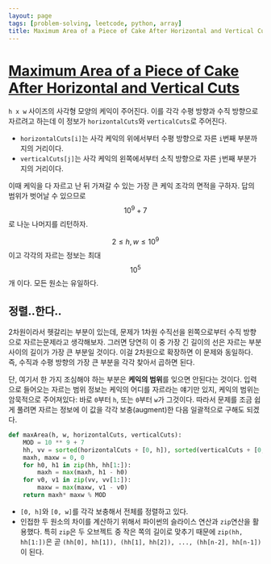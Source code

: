 ```yaml
---
layout: page
tags: [problem-solving, leetcode, python, array]
title: Maximum Area of a Piece of Cake After Horizontal and Vertical Cuts
---
```


# [Maximum Area of a Piece of Cake After Horizontal and Vertical Cuts](https://leetcode.com/problems/maximum-area-of-a-piece-of-cake-after-horizontal-and-vertical-cuts/)

 `h x w` 사이즈의 사각형 모양의 케익이 주어진다. 이를 각각 수평 방향과
 수직 방향으로 자르려고 하는데 이 정보가 `horizontalCuts`와
 `verticalCuts`로 주어진다.
 - `horizontalCuts[i]`는 사각 케익의 위에서부터 수평 방향으로 자른
   `i`번째 부분까지의 거리이다.
 - `verticalCuts[j]`는 사각 케익의 왼쪽에서부터 소직 방향으로 자른
   `j`번째 부분가지의 거리이다.

 이때 케익을 다 자르고 난 뒤 가져갈 수 있는 가장 큰 케익 조각의 면적을
 구하자. 답의 범위가 벗어날 수 있으므로 $$ 10^9+7 $$로 나눈 나머지를
 리턴하자.

 $$ 2 \leq h, w \leq 10^9 $$ 이고 각각의 자르는 정보는 최대 $$10^5$$개
 이다. 모든 원소는 유일하다.

## 정렬..한다..

 2차원이라서 헷갈리는 부분이 있는데, 문제가 1차원 수직선을
 왼쪽으로부터 수직 방향으로 자르는문제라고 생각해보자. 그러면 당연히
 이 중 가장 긴 길이의 선은 자르는 부분 사이의 길이가 가장 큰 부분일
 것이다. 이걸 2차원으로 확장하면 이 문제와 동일하다. 즉, 수직과 수평
 방향의 가장 큰 부분을 각각 찾아서 곱하면 된다.

 단, 여기서 한 가지 조심해야 하는 부분은 **케익의 범위**를 잊으면
 안된다는 것이다. 입력으로 들어오는 자르는 범위 정보는 케익의 어디를
 자르라는 얘기만 있지, 케익의 범위는 암묵적으로 주어져있다: 바로
 `0`부터 `h`, 또는 `0`부터 `w`가 그것이다. 따라서 문제를 조금 쉽게
 풀려면 자르는 정보에 이 값을 각각 보충(augment)한 다음 일괄적으로
 구해도 되겠다.

```python
def maxArea(h, w, horizontalCuts, verticalCuts):
    MOD = 10 ** 9 + 7
    hh, vv = sorted(horizontalCuts + [0, h]), sorted(verticalCuts + [0, w])
    maxh, maxw = 0, 0
    for h0, h1 in zip(hh, hh[1:]):
        maxh = max(maxh, h1 - h0)
    for v0, v1 in zip(vv, vv[1:]):
        maxw = max(maxw, v1 - v0)
    return maxh* maxw % MOD
```

 - `[0, h]`와 `[0, w]`를 각각 보충해서 전체를 정렬하고 있다.
 - 인접한 두 원소의 차이를 계산하기 위해서 파이썬의 슬라이스 연산과
   `zip`연산을 활용했다. 특히 `zip`은 두 오브젝트 중 작은 쪽의 길이로
   맞추기 때문에 `zip(hh, hh[1:])`은 곧 `(hh[0], hh[1]), (hh[1],
   hh[2]), ..., (hh[n-2], hh[n-1])`이 된다.
